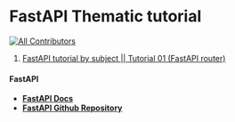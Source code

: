 # FastAPI Thematic tutorial
<!-- ALL-CONTRIBUTORS-BADGE:START - Do not remove or modify this section -->
[![All Contributors](https://img.shields.io/badge/all_contributors-1-orange.svg?style=flat-square)](#contributors-)
<!-- ALL-CONTRIBUTORS-BADGE:END -->

1. [FastAPI tutorial by subject || Tutorial 01 (FastAPI router)](https://youtu.be/2SbCb7kAZCs)

#### FastAPI

* **[FastAPI Docs](https://fastapi.tiangolo.com)**
* **[FastAPI Github Repository](https://github.com/tiangolo/fastapi)**
